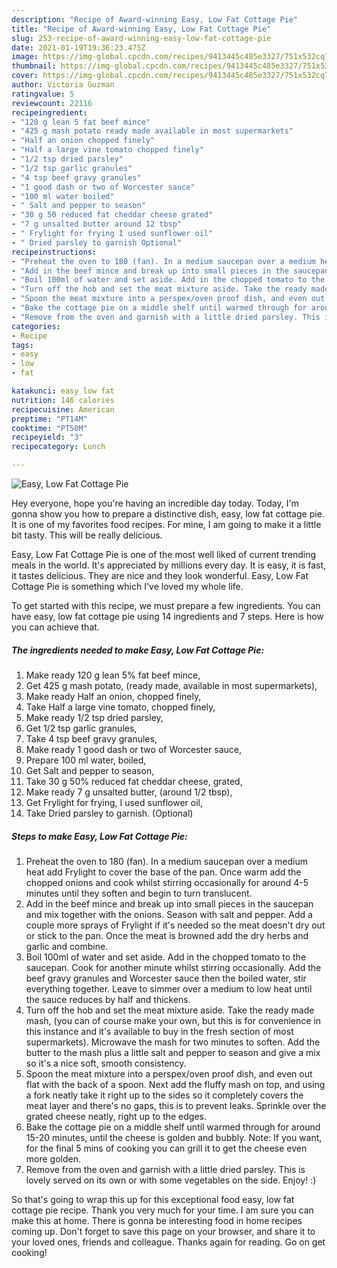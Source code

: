 ```yaml
---
description: "Recipe of Award-winning Easy, Low Fat Cottage Pie"
title: "Recipe of Award-winning Easy, Low Fat Cottage Pie"
slug: 253-recipe-of-award-winning-easy-low-fat-cottage-pie
date: 2021-01-19T19:36:23.475Z
image: https://img-global.cpcdn.com/recipes/9413445c485e3327/751x532cq70/easy-low-fat-cottage-pie-recipe-main-photo.jpg
thumbnail: https://img-global.cpcdn.com/recipes/9413445c485e3327/751x532cq70/easy-low-fat-cottage-pie-recipe-main-photo.jpg
cover: https://img-global.cpcdn.com/recipes/9413445c485e3327/751x532cq70/easy-low-fat-cottage-pie-recipe-main-photo.jpg
author: Victoria Guzman
ratingvalue: 5
reviewcount: 22116
recipeingredient:
- "120 g lean 5 fat beef mince"
- "425 g mash potato ready made available in most supermarkets"
- "Half an onion chopped finely"
- "Half a large vine tomato chopped finely"
- "1/2 tsp dried parsley"
- "1/2 tsp garlic granules"
- "4 tsp beef gravy granules"
- "1 good dash or two of Worcester sauce"
- "100 ml water boiled"
- " Salt and pepper to season"
- "30 g 50 reduced fat cheddar cheese grated"
- "7 g unsalted butter around 12 tbsp"
- " Frylight for frying I used sunflower oil"
- " Dried parsley to garnish Optional"
recipeinstructions:
- "Preheat the oven to 180 (fan). In a medium saucepan over a medium heat add Frylight to cover the base of the pan. Once warm add the chopped onions and cook whilst stirring occasionally for around 4-5 minutes until they soften and begin to turn translucent."
- "Add in the beef mince and break up into small pieces in the saucepan and mix together with the onions. Season with salt and pepper. Add a couple more sprays of Frylight if it&#39;s needed so the meat doesn&#39;t dry out or stick to the pan. Once the meat is browned add the dry herbs and garlic and combine."
- "Boil 100ml of water and set aside. Add in the chopped tomato to the saucepan. Cook for another minute whilst stirring occasionally. Add the beef gravy granules and Worcester sauce then the boiled water, stir everything together. Leave to simmer over a medium to low heat until the sauce reduces by half and thickens."
- "Turn off the hob and set the meat mixture aside. Take the ready made mash, (you can of course make your own, but this is for convenience in this instance and it&#39;s available to buy in the fresh section of most supermarkets). Microwave the mash for two minutes to soften. Add the butter to the mash plus a little salt and pepper to season and give a mix so it&#39;s a nice soft, smooth consistency."
- "Spoon the meat mixture into a perspex/oven proof dish, and even out flat with the back of a spoon. Next add the fluffy mash on top, and using a fork neatly take it right up to the sides so it completely covers the meat layer and there&#39;s no gaps, this is to prevent leaks. Sprinkle over the grated cheese neatly, right up to the edges."
- "Bake the cottage pie on a middle shelf until warmed through for around 15-20 minutes, until the cheese is golden and bubbly. Note: If you want, for the final 5 mins of cooking you can grill it to get the cheese even more golden."
- "Remove from the oven and garnish with a little dried parsley. This is lovely served on its own or with some vegetables on the side. Enjoy! :)"
categories:
- Recipe
tags:
- easy
- low
- fat

katakunci: easy low fat 
nutrition: 146 calories
recipecuisine: American
preptime: "PT14M"
cooktime: "PT50M"
recipeyield: "3"
recipecategory: Lunch

---
```



![Easy, Low Fat Cottage Pie](https://img-global.cpcdn.com/recipes/9413445c485e3327/751x532cq70/easy-low-fat-cottage-pie-recipe-main-photo.jpg)

Hey everyone, hope you're having an incredible day today. Today, I'm gonna show you how to prepare a distinctive dish, easy, low fat cottage pie. It is one of my favorites food recipes. For mine, I am going to make it a little bit tasty. This will be really delicious.

Easy, Low Fat Cottage Pie is one of the most well liked of current trending meals in the world. It's appreciated by millions every day. It is easy, it is fast, it tastes delicious. They are nice and they look wonderful. Easy, Low Fat Cottage Pie is something which I've loved my whole life.




To get started with this recipe, we must prepare a few ingredients. You can have easy, low fat cottage pie using 14 ingredients and 7 steps. Here is how you can achieve that.

<!--inarticleads1-->

##### The ingredients needed to make Easy, Low Fat Cottage Pie:

1. Make ready 120 g lean 5% fat beef mince,
1. Get 425 g mash potato, (ready made, available in most supermarkets),
1. Make ready Half an onion, chopped finely,
1. Take Half a large vine tomato, chopped finely,
1. Make ready 1/2 tsp dried parsley,
1. Get 1/2 tsp garlic granules,
1. Take 4 tsp beef gravy granules,
1. Make ready 1 good dash or two of Worcester sauce,
1. Prepare 100 ml water, boiled,
1. Get  Salt and pepper to season,
1. Take 30 g 50% reduced fat cheddar cheese, grated,
1. Make ready 7 g unsalted butter, (around 1/2 tbsp),
1. Get  Frylight for frying, I used sunflower oil,
1. Take  Dried parsley to garnish. (Optional)




<!--inarticleads2-->

##### Steps to make Easy, Low Fat Cottage Pie:

1. Preheat the oven to 180 (fan). In a medium saucepan over a medium heat add Frylight to cover the base of the pan. Once warm add the chopped onions and cook whilst stirring occasionally for around 4-5 minutes until they soften and begin to turn translucent.
1. Add in the beef mince and break up into small pieces in the saucepan and mix together with the onions. Season with salt and pepper. Add a couple more sprays of Frylight if it&#39;s needed so the meat doesn&#39;t dry out or stick to the pan. Once the meat is browned add the dry herbs and garlic and combine.
1. Boil 100ml of water and set aside. Add in the chopped tomato to the saucepan. Cook for another minute whilst stirring occasionally. Add the beef gravy granules and Worcester sauce then the boiled water, stir everything together. Leave to simmer over a medium to low heat until the sauce reduces by half and thickens.
1. Turn off the hob and set the meat mixture aside. Take the ready made mash, (you can of course make your own, but this is for convenience in this instance and it&#39;s available to buy in the fresh section of most supermarkets). Microwave the mash for two minutes to soften. Add the butter to the mash plus a little salt and pepper to season and give a mix so it&#39;s a nice soft, smooth consistency.
1. Spoon the meat mixture into a perspex/oven proof dish, and even out flat with the back of a spoon. Next add the fluffy mash on top, and using a fork neatly take it right up to the sides so it completely covers the meat layer and there&#39;s no gaps, this is to prevent leaks. Sprinkle over the grated cheese neatly, right up to the edges.
1. Bake the cottage pie on a middle shelf until warmed through for around 15-20 minutes, until the cheese is golden and bubbly. Note: If you want, for the final 5 mins of cooking you can grill it to get the cheese even more golden.
1. Remove from the oven and garnish with a little dried parsley. This is lovely served on its own or with some vegetables on the side. Enjoy! :)




So that's going to wrap this up for this exceptional food easy, low fat cottage pie recipe. Thank you very much for your time. I am sure you can make this at home. There is gonna be interesting food in home recipes coming up. Don't forget to save this page on your browser, and share it to your loved ones, friends and colleague. Thanks again for reading. Go on get cooking!
